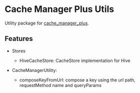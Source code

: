 <!-- 
This README describes the package. If you publish this package to pub.dev,
this README's contents appear on the landing page for your package.

For information about how to write a good package README, see the guide for
[writing package pages](https://dart.dev/tools/pub/writing-package-pages). 

For general information about developing packages, see the Dart guide for
[creating packages](https://dart.dev/guides/libraries/create-packages)
and the Flutter guide for
[developing packages and plugins](https://flutter.dev/to/develop-packages). 
-->

# Cache Manager Plus Utils

Utility package for [cache_manager_plus](https://pub.dev/packages/cache_manager_plus).

## Features

- Stores
    - HiveCacheStore: CacheStore implementation for Hive

- CacheManagerUtility:
    - composeKeyFromUrl: compose a key using the url path, requestMethod name and queryParams
